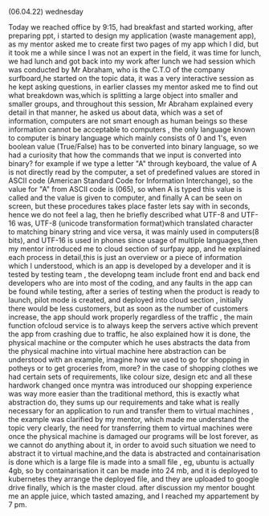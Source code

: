 (06.04.22) wednesday

Today we reached office by 9:15, had breakfast and started working, after preparing ppt, i started to design my application (waste management app), as my mentor asked me to create first two pages of my app which I did, but it took me a while since I was not an expert in the field, it was time for
lunch, we had lunch and got back into my work after lunch we had session which was conducted by Mr Abraham, who is the C.T.O of the company surfboard,he started on the topic data, it was a very interactive session as he kept asking questions, in earlier classes my mentor asked me to find out what
 breakdown was,which is splitting a large object into smaller and smaller groups, and throughout this session, Mr Abraham explained every detail in 
that manner, he asked us about data, which was a set of information, computers are not smart enough as human beings so these information cannot be
 acceptable to computers , the only language known to computer is binary language which mainly consists of 0 and 1's, even boolean value (True/False)
has to be converted into binary language, so we had a curiosity that how the commands that we input is converted into binary? for example if we type a letter "A" through keyboard, the value of A is not directly read by the computer, a set of predefined values are stored in ASCII code (American Standard Code for Information Interchange), so the value for "A" from ASCII code is (065), so when A is typed this value is called and the value is given 
to computer, and finally A can be seen on screen, but these procedures takes place faster lets say with in seconds, hence we do not feel a lag, then 
he briefly described what UTF-8 and UTF-16 was, UTF-8 (unicode transformation format)which translated character to matching binary string and vice 
versa, it was mainly used in computers(8 bits),  and UTF-16 is used in phones since usage of multiple languages,then my mentor introduced me to cloud section of surfpay app, and he explained each process in detail,this is just an overview or a piece of information which I understood, which is an app is developed by a developer and it is tested by testing team , the developng team include front end and back end developers who are into most of the coding, and any faults in the app can be found while testing, after a series of testing when the product is ready to launch, pilot mode is created,
 and deployed into cloud section , initially there would be less customers, but as soon as the number of customers increase, the app should work 
properly regardless of the traffic , the main function ofcloud service is to always keep the servers active which prevent the app from crashing due to traffic, he also explained how it is done, the physical machine or the computer which he uses abstracts the data from the physical machine into
 virtual machine here abstraction can be understood with an example, imagine how we used to go for shopping in potheys or to get groceries from, more?
in the case of shopping clothes we had certain sets of requirements, like colour size, design etc and all these hardwork changed once myntra was introduced our shopping experience was way more easier than the traditional methord, this is exactly what abstraction do, they sums up our requirements and take what is really necessary for an application to run and transfer them to virtual machines , the example was clarified by my mentor, which made me understand the topic very clearly, the need for transferring them to virtual machines were once the physical machine is damaged our programs will be lost forever, as we cannot do anything about it, in order to avoid such situation we need to abstract it to virtual machine,and the data is abstracted and containarisation is done which is a large file is made into a small file , eg, ubuntu is actually 4gb, so by containarisation it can be made into 24 mb, and it is deployed to kubernetes they arrange the deployed file, and they are uploaded to google drive finally, which is the master cloud. after discussion my mentor bought me an apple juice, which tasted amazing, and I reached my appartement by 7 pm.  
